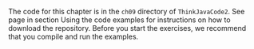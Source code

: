 The code for this chapter is in the `ch09` directory of `ThinkJavaCode2`. See page in section Using the code examples for instructions on how to download the repository. Before you start the exercises, we recommend that you compile and run the examples.